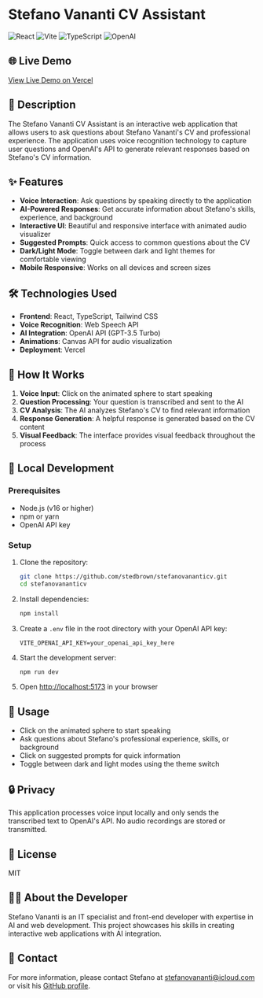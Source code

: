 # Stefano Vananti CV Assistant

![React](https://img.shields.io/badge/React-18.3.1-blue)
![Vite](https://img.shields.io/badge/Vite-4.5.2-purple)
![TypeScript](https://img.shields.io/badge/TypeScript-5.5.3-blue)
![OpenAI](https://img.shields.io/badge/OpenAI-4.28.0-green)

## 🌐 Live Demo

[View Live Demo on Vercel](https://stefanovananticv.vercel.app/)

## 📝 Description

The Stefano Vananti CV Assistant is an interactive web application that allows users to ask questions about Stefano Vananti's CV and professional experience. The application uses voice recognition technology to capture user questions and OpenAI's API to generate relevant responses based on Stefano's CV information.

## ✨ Features

- **Voice Interaction**: Ask questions by speaking directly to the application
- **AI-Powered Responses**: Get accurate information about Stefano's skills, experience, and background
- **Interactive UI**: Beautiful and responsive interface with animated audio visualizer
- **Suggested Prompts**: Quick access to common questions about the CV
- **Dark/Light Mode**: Toggle between dark and light themes for comfortable viewing
- **Mobile Responsive**: Works on all devices and screen sizes

## 🛠️ Technologies Used

- **Frontend**: React, TypeScript, Tailwind CSS
- **Voice Recognition**: Web Speech API
- **AI Integration**: OpenAI API (GPT-3.5 Turbo)
- **Animations**: Canvas API for audio visualization
- **Deployment**: Vercel

## 🚀 How It Works

1. **Voice Input**: Click on the animated sphere to start speaking
2. **Question Processing**: Your question is transcribed and sent to the AI
3. **CV Analysis**: The AI analyzes Stefano's CV to find relevant information
4. **Response Generation**: A helpful response is generated based on the CV content
5. **Visual Feedback**: The interface provides visual feedback throughout the process

## 🔧 Local Development

### Prerequisites

- Node.js (v16 or higher)
- npm or yarn
- OpenAI API key

### Setup

1. Clone the repository:
   ```bash
   git clone https://github.com/stedbrown/stefanovananticv.git
   cd stefanovananticv
   ```

2. Install dependencies:
   ```bash
   npm install
   ```

3. Create a `.env` file in the root directory with your OpenAI API key:
   ```
   VITE_OPENAI_API_KEY=your_openai_api_key_here
   ```

4. Start the development server:
   ```bash
   npm run dev
   ```

5. Open [http://localhost:5173](http://localhost:5173) in your browser

## 📱 Usage

- Click on the animated sphere to start speaking
- Ask questions about Stefano's professional experience, skills, or background
- Click on suggested prompts for quick information
- Toggle between dark and light modes using the theme switch

## 🔒 Privacy

This application processes voice input locally and only sends the transcribed text to OpenAI's API. No audio recordings are stored or transmitted.

## 📄 License

MIT

## 👨‍💻 About the Developer

Stefano Vananti is an IT specialist and front-end developer with expertise in AI and web development. This project showcases his skills in creating interactive web applications with AI integration.

## 🔗 Contact

For more information, please contact Stefano at stefanovananti@icloud.com or visit his [GitHub profile](https://github.com/stedbrown). 